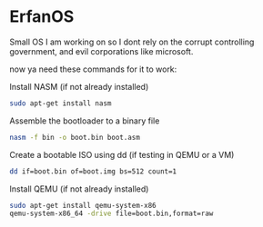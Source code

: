 # ErfanOS
Small OS I am working on so I dont rely on the corrupt controlling government, and evil corporations like microsoft.


now ya need these commands for it to work:

Install NASM (if not already installed)
  ```bash
 sudo apt-get install nasm
 ```
Assemble the bootloader to a binary file
  ```bash
 nasm -f bin -o boot.bin boot.asm
 ```
Create a bootable ISO using dd (if testing in QEMU or a VM)
  ```bash
 dd if=boot.bin of=boot.img bs=512 count=1
 ```
Install QEMU (if not already installed)
  ```bash
 sudo apt-get install qemu-system-x86
 qemu-system-x86_64 -drive file=boot.bin,format=raw

 ```
